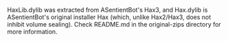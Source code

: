 HaxLib.dylib was extracted from ASentientBot's Hax3, and Hax.dylib is ASentientBot's original installer Hax (which, unlike Hax2/Hax3, does not inhibit volume sealing). Check README.md in the original-zips directory for more information.
